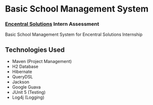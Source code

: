 # Basic School Management System
### [Encentral Solutions](https://www.encentralsolutions.com/) Intern Assessment

Basic School Management System for Encentral Solutions Internship

## Technologies Used
- Maven (Project Management)
- H2 Database
- Hibernate
- QueryDSL
- Jackson
- Google Guava
- JUnit 5 (Testing)
- Log4j (Logging)
